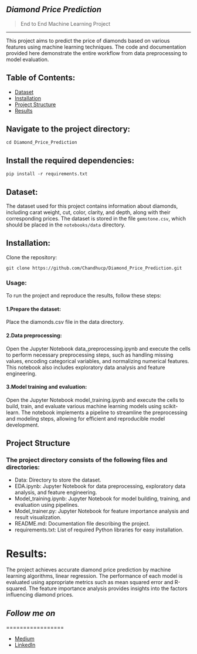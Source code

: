 ## *Diamond Price Prediction*


> End to End Machine Learning Project
--------------------------------------

This project aims to predict the price of diamonds based on various features using machine learning techniques. The code and documentation provided here demonstrate the entire workflow from data preprocessing to model evaluation.

## Table of Contents:

- [Dataset](https://github.com/Chandhucp/Diamond_Price_Prediction/blob/main/notebooks/data/gemstone.csv)
- [Installation](https://github.com/Chandhucp/Diamond_Price_Prediction/blob/main/requirements.txt)
- [Project Structure](https://github.com/Chandhucp/Diamond_Price_Prediction/blob/main/notebooks/data/model_training.ipynb)
- [Results](https://github.com/Chandhucp/Diamond_Price_Prediction/tree/main/artifacts)

## Navigate to the project directory:

```
cd Diamond_Price_Prediction
```

## Install the required dependencies:

```
pip install -r requirements.txt
```

## Dataset:


The dataset used for this project contains information about diamonds, including carat weight, cut, color, clarity, and depth, along with their corresponding prices. The dataset is stored in the file `gemstone.csv`, which should be placed in the `notebooks/data` directory.

## Installation:

Clone the repository:

   ```shell
   git clone https://github.com/Chandhucp/Diamond_Price_Prediction.git
   ```
  
### Usage:

  To run the project and reproduce the results, follow these steps:



#### 1.Prepare the dataset:

Place the diamonds.csv file in the data directory.



#### 2.Data preprocessing: 

Open the Jupyter Notebook data_preprocessing.ipynb and execute the cells to perform necessary preprocessing steps, such as handling missing values, encoding categorical variables, and normalizing numerical features. This notebook also includes exploratory data analysis and feature engineering.



#### 3.Model training and evaluation: 

Open the Jupyter Notebook model_training.ipynb and execute the cells to build, train, and evaluate various machine learning models using scikit-learn. The notebook implements a pipeline to streamline the preprocessing and modeling steps, allowing for efficient and reproducible model development.





## Project Structure
### The project directory consists of the following files and directories:

- Data: Directory to store the dataset.
- EDA.ipynb: Jupyter Notebook for data preprocessing, exploratory data analysis, and feature engineering.
- Model_training.ipynb: Jupyter Notebook for model building, training, and evaluation using pipelines.
- Model_trainer.py: Jupyter Notebook for feature importance analysis and result visualization.
- README.md: Documentation file describing the project.
- requirements.txt: List of required Python libraries for easy installation.


# Results:
The project achieves accurate diamond price prediction by machine learning algorithms,  linear regression. The performance of each model is evaluated using appropriate metrics such as mean squared error and R-squared. The feature importance analysis provides insights into the factors influencing diamond prices.

   
## *Follow me on* 
=================

- [Medium](https://medium.com/@chandrashekar316)
- [LinkedIn](https://www.linkedin.com/in/chandrashekar316/)
